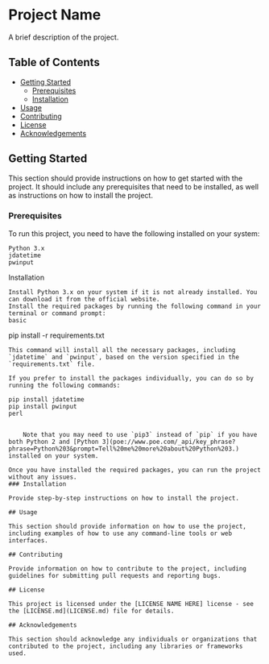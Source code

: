 # Project Name

A brief description of the project.

## Table of Contents

- [Getting Started](#getting-started)
  - [Prerequisites](#prerequisites)
  - [Installation](#installation)
- [Usage](#usage)
- [Contributing](#contributing)
- [License](#license)
- [Acknowledgements](#acknowledgements)

## Getting Started

This section should provide instructions on how to get started with the project. It should include any prerequisites that need to be installed, as well as instructions on how to install the project.

### Prerequisites

To run this project, you need to have the following installed on your system:

    Python 3.x
    jdatetime
    pwinput

Installation

    Install Python 3.x on your system if it is not already installed. You can download it from the official website.
    Install the required packages by running the following command in your terminal or command prompt:
    basic

pip install -r requirements.txt
```
This command will install all the necessary packages, including `jdatetime` and `pwinput`, based on the version specified in the `requirements.txt` file.

If you prefer to install the packages individually, you can do so by running the following commands:

pip install jdatetime
pip install pwinput
perl


    Note that you may need to use `pip3` instead of `pip` if you have both Python 2 and [Python 3](poe://www.poe.com/_api/key_phrase?phrase=Python%203&prompt=Tell%20me%20more%20about%20Python%203.) installed on your system.

Once you have installed the required packages, you can run the project without any issues.
### Installation

Provide step-by-step instructions on how to install the project.

## Usage

This section should provide information on how to use the project, including examples of how to use any command-line tools or web interfaces.

## Contributing

Provide information on how to contribute to the project, including guidelines for submitting pull requests and reporting bugs.

## License

This project is licensed under the [LICENSE NAME HERE] license - see the [LICENSE.md](LICENSE.md) file for details.

## Acknowledgements

This section should acknowledge any individuals or organizations that contributed to the project, including any libraries or frameworks used.
